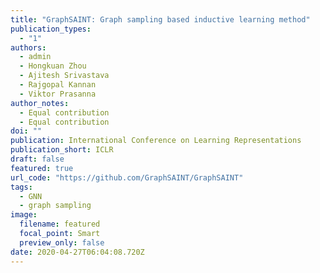 ```yaml
---
title: "GraphSAINT: Graph sampling based inductive learning method"
publication_types:
  - "1"
authors:
  - admin
  - Hongkuan Zhou
  - Ajitesh Srivastava
  - Rajgopal Kannan
  - Viktor Prasanna
author_notes:
  - Equal contribution
  - Equal contribution
doi: ""
publication: International Conference on Learning Representations
publication_short: ICLR
draft: false
featured: true
url_code: "https://github.com/GraphSAINT/GraphSAINT"
tags:
  - GNN
  - graph sampling
image:
  filename: featured
  focal_point: Smart
  preview_only: false
date: 2020-04-27T06:04:08.720Z
---
```

